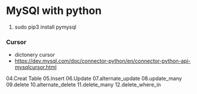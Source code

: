 # MySQl with python 

1. sudo pip3 install pymysql

### Cursor
 - dictonery cursor 
 - https://dev.mysql.com/doc/connector-python/en/connector-python-api-mysqlcursor.html

04.Creat Table 
05.Insert 
06.Update
07.alternate_update
08.update_many
09.delete
10.alternate_delete
11.delete_many 
12.delete_where_in 
